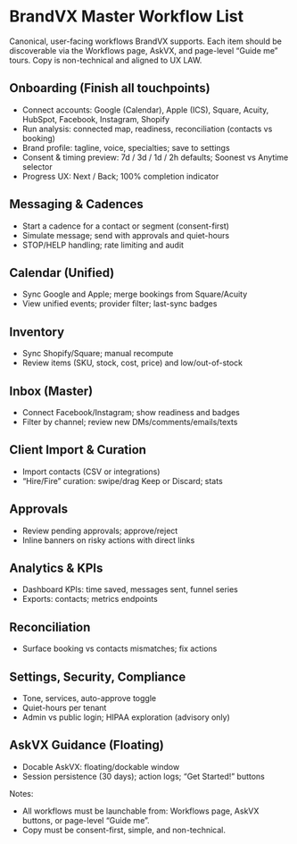 # BrandVX Master Workflow List

Canonical, user-facing workflows BrandVX supports. Each item should be discoverable via the Workflows page, AskVX, and page-level “Guide me” tours. Copy is non-technical and aligned to UX LAW.

## Onboarding (Finish all touchpoints)
- Connect accounts: Google (Calendar), Apple (ICS), Square, Acuity, HubSpot, Facebook, Instagram, Shopify
- Run analysis: connected map, readiness, reconciliation (contacts vs booking)
- Brand profile: tagline, voice, specialties; save to settings
- Consent & timing preview: 7d / 3d / 1d / 2h defaults; Soonest vs Anytime selector
- Progress UX: Next / Back; 100% completion indicator

## Messaging & Cadences
- Start a cadence for a contact or segment (consent-first)
- Simulate message; send with approvals and quiet-hours
- STOP/HELP handling; rate limiting and audit

## Calendar (Unified)
- Sync Google and Apple; merge bookings from Square/Acuity
- View unified events; provider filter; last-sync badges

## Inventory
- Sync Shopify/Square; manual recompute
- Review items (SKU, stock, cost, price) and low/out-of-stock

## Inbox (Master)
- Connect Facebook/Instagram; show readiness and badges
- Filter by channel; review new DMs/comments/emails/texts

## Client Import & Curation
- Import contacts (CSV or integrations)
- “Hire/Fire” curation: swipe/drag Keep or Discard; stats

## Approvals
- Review pending approvals; approve/reject
- Inline banners on risky actions with direct links

## Analytics & KPIs
- Dashboard KPIs: time saved, messages sent, funnel series
- Exports: contacts; metrics endpoints

## Reconciliation
- Surface booking vs contacts mismatches; fix actions

## Settings, Security, Compliance
- Tone, services, auto-approve toggle
- Quiet-hours per tenant
- Admin vs public login; HIPAA exploration (advisory only)

## AskVX Guidance (Floating)
- Docable AskVX: floating/dockable window
- Session persistence (30 days); action logs; “Get Started!” buttons

Notes:
- All workflows must be launchable from: Workflows page, AskVX buttons, or page-level “Guide me”.
- Copy must be consent-first, simple, and non-technical.


